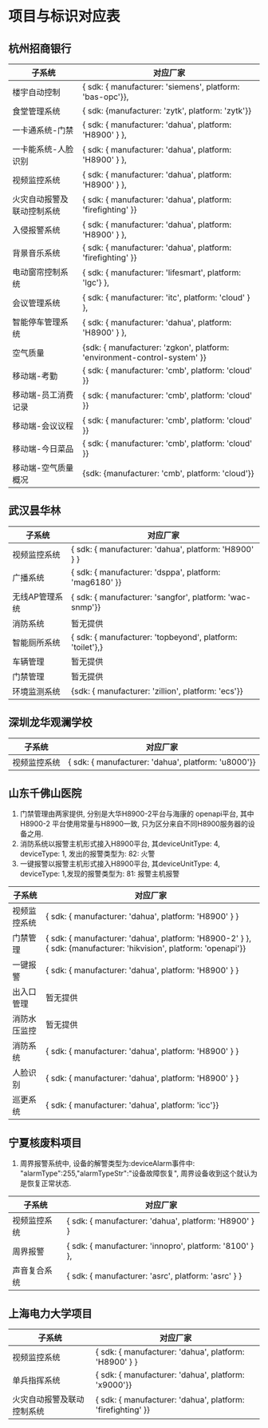 # 项目与标识对应表

## 杭州招商银行

| 子系统                     | 对应厂家                                                     |
| -------------------------- | ------------------------------------------------------------ |
| 楼宇自动控制               | { sdk: { manufacturer: 'siemens', platform: 'bas-opc'}},     |
| 食堂管理系统               | { sdk: {manufacturer: 'zytk', platform: 'zytk'}}             |
| 一卡通系统-门禁            | { sdk: { manufacturer: 'dahua', platform: 'H8900' } },       |
| 一卡能系统-人脸识别        | { sdk: { manufacturer: 'dahua', platform: 'H8900' } },       |
| 视频监控系统               | { sdk: { manufacturer: 'dahua', platform: 'H8900' } },       |
| 火灾自动报警及联动控制系统 | { sdk: { manufacturer: 'dahua', platform: 'firefighting' }}  |
| 入侵报警系统               | { sdk: { manufacturer: 'dahua', platform: 'H8900' } },       |
| 背景音乐系统               | { sdk: { manufacturer: 'dahua', platform: 'firefighting' }}  |
| 电动窗帘控制系统           | { sdk: { manufacturer: 'lifesmart', platform: 'lgc'} },      |
| 会议管理系统               | { sdk: { manufacturer: 'itc', platform: 'cloud' } },         |
| 智能停车管理系统           | { sdk: { manufacturer: 'dahua', platform: 'H8900' } },       |
| 空气质量                   | {sdk: { manufacturer: 'zgkon', platform: 'environment-control-system' }} |
| 移动端-考勤                | { sdk: { manufacturer: 'cmb', platform: 'cloud' }}           |
| 移动端-员工消费记录        | { sdk: { manufacturer: 'cmb', platform: 'cloud' }}           |
| 移动端-会议议程            | { sdk: { manufacturer: 'cmb', platform: 'cloud' }}           |
| 移动端-今日菜品            | { sdk: { manufacturer: 'cmb', platform: 'cloud' }}           |
| 移动端-空气质量概况        | {sdk: {manufacturer: 'cmb', platform: 'cloud'}}              |

## 武汉昙华林

| 子系统         | 对应厂家                                                  |
| -------------- | --------------------------------------------------------- |
| 视频监控系统   | { sdk: { manufacturer: 'dahua', platform: 'H8900' } }     |
| 广播系统       | { sdk: { manufacturer: 'dsppa', platform: 'mag6180' }}    |
| 无线AP管理系统 | { sdk: { manufacturer: 'sangfor', platform: 'wac-snmp'}}  |
| 消防系统       | 暂无提供                                                  |
| 智能厕所系统   | { sdk: { manufacturer: 'topbeyond', platform: 'toilet'},} |
| 车辆管理       | 暂无提供                                                  |
| 门禁管理       | 暂无提供                                                  |
| 环境监测系统   | {sdk: { manufacturer: 'zillion', platform: 'ecs'}}        |

## 深圳龙华观澜学校

| 子系统       | 对应厂家                                            |
| ------------ | --------------------------------------------------- |
| 视频监控系统 | { sdk: { manufacturer: 'dahua', platform: 'u8000'}} |

## 山东千佛山医院

1. 门禁管理由两家提供, 分别是大华H8900-2平台与海康的 openapi平台, 其中 H8900-2 平台使用常量与H8900一致, 只为区分来自不同H8900服务器的设备之用.
2. 消防系统以报警主机形式接入H8900平台, 其deviceUnitType: 4, deviceType: 1, 发出的报警类型为: 82: 火警
3. 一键报警以报警主机形式接入H8900平台, 其deviceUnitType: 4, deviceType: 1,发现的报警类型为: 81: 报警主机报警

| 子系统       | 对应厂家                                                     |
| ------------ | ------------------------------------------------------------ |
| 视频监控系统 | { sdk: { manufacturer: 'dahua', platform: 'H8900' } }        |
| 门禁管理     | { sdk: { manufacturer: 'dahua', platform: 'H8900-2' } }, { sdk: {manufacturer: 'hikvision', platform: 'openapi'}} |
| 一键报警     | { sdk: { manufacturer: 'dahua', platform: 'H8900' } }        |
| 出入口管理   | 暂无提供                                                     |
| 消防水压监控 | 暂无提供                                                     |
| 消防系统     | { sdk: { manufacturer: 'dahua', platform: 'H8900' } }        |
| 人脸识别     | { sdk: { manufacturer: 'dahua', platform: 'H8900' } }        |
| 巡更系统     | { sdk: { manufacturer: 'dahua', platform: 'icc'}}            |

## 宁夏核废料项目

1. 周界报警系统中, 设备的解警类型为:deviceAlarm事件中:  "alarmType":255,"alarmTypeStr":"设备故障恢复", 周界设备收到这个就认为是恢复正常状态.

| 子系统       | 对应厂家                                                |
| ------------ | ------------------------------------------------------- |
| 视频监控系统 | { sdk: { manufacturer: 'dahua', platform: 'H8900' } }   |
| 周界报警     | { sdk: { manufacturer: 'innopro', platform: '8100' } }, |
| 声音复合系统 | { sdk: { manufacturer: 'asrc', platform: 'asrc' } }     |

## 上海电力大学项目



| 子系统                     | 对应厂家                                                    |
| -------------------------- | ----------------------------------------------------------- |
| 视频监控系统               | { sdk: { manufacturer: 'dahua', platform: 'H8900' } }       |
| 单兵指挥系统               | { sdk: { manufacturer: 'dahua', platform: 'x9000'}}         |
| 火灾自动报警及联动控制系统 | { sdk: { manufacturer: 'dahua', platform: 'firefighting' }} |

